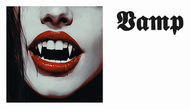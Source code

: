 <div align="center">
  <img src="https://raw.githubusercontent.com/CrimsonMods/VAMP/refs/heads/master/images/logo_256.png" width="256" align="left"/>
  <h1 style="font-family: 'Creepster', cursive; font-size: 72px;">𝖁𝖆𝖒𝖕</h1>
</div>
